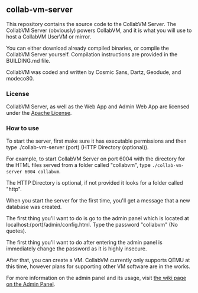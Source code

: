 ## collab-vm-server
This repository contains the source code to the CollabVM Server. The CollabVM Server (obviously) powers CollabVM, and it is what you will use to host a CollabVM UserVM or mirror.

You can either download already compiled binaries, or compile the CollabVM Server yourself. Compilation instructions are provided in the BUILDING.md file. 

CollabVM was coded and written by Cosmic Sans, Dartz, Geodude, and modeco80.

### License
CollabVM Server, as well as the Web App and Admin Web App are licensed under the [Apache License](https://www.apache.org/licenses/LICENSE-2.0).

### How to use
To start the server, first make sure it has executable permissions and then type ./collab-vm-server (port) (HTTP Directory (optional)). 

For example, to start CollabVM Server on port 6004 with the directory for the HTML files served from a folder called "collabvm", type `./collab-vm-server 6004 collabvm`.

The HTTP Directory is optional, if not provided it looks for a folder called "http".

When you start the server for the first time, you'll get a message that a new database was created. 

The first thing you'll want to do is go to the admin panel which is located at localhost:(port)/admin/config.html. Type the password "collabvm" (No quotes). 

The first thing you'll want to do after entering the admin panel is immediately change the password as it is highly insecure.

After that, you can create a VM. CollabVM currently only supports QEMU at this time, however plans for supporting other VM software are in the works.

For more information on the admin panel and its usage, visit [the wiki page on the Admin Panel](https://computernewb.com/wiki/CollabVM%20Server%201.x/Admin%20Panel).
